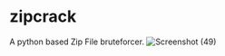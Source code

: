 # zipcrack
A python based Zip File bruteforcer.
![Screenshot (49)](https://user-images.githubusercontent.com/62416268/215276155-847f5d1a-4761-4751-ae10-f66428eb23b7.png)
